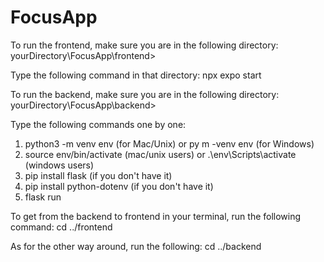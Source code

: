 # FocusApp
To run the frontend, make sure you are in the following directory:
yourDirectory\FocusApp\frontend>

Type the following command in that directory:
npx expo start

To run the backend, make sure you are in the following directory:
yourDirectory\FocusApp\backend>

Type the following commands one by one:
1. python3 -m venv env (for Mac/Unix) or py m -venv env (for Windows)
2. source env/bin/activate (mac/unix users) or .\env\Scripts\activate (windows users)
3. pip install flask (if you don't have it)
4. pip install python-dotenv (if you don't have it)
5. flask run

To get from the backend to frontend in your terminal, run the following command:
cd ../frontend

As for the other way around, run the following:
cd ../backend